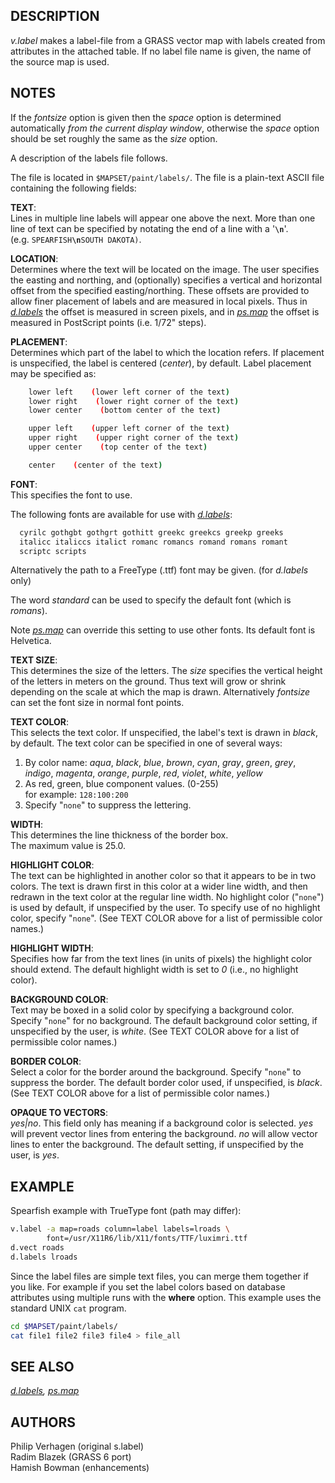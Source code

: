 ## DESCRIPTION

*v.label* makes a label-file from a GRASS vector map with labels created
from attributes in the attached table. If no label file name is given,
the name of the source map is used.

## NOTES

If the *fontsize* option is given then the *space* option is determined
automatically *from the current display window*, otherwise the *space*
option should be set roughly the same as the *size* option.

A description of the labels file follows.

The file is located in `$MAPSET/paint/labels/`. The file is a plain-text
ASCII file containing the following fields:

**TEXT**:  
Lines in multiple line labels will appear one above the next. More than
one line of text can be specified by notating the end of a line with a
'**`\n`**'.  
(e.g. `SPEARFISH`**`\n`**`SOUTH DAKOTA)`.

**LOCATION**:  
Determines where the text will be located on the image. The user
specifies the easting and northing, and (optionally) specifies a
vertical and horizontal offset from the specified easting/northing.
These offsets are provided to allow finer placement of labels and are
measured in local pixels. Thus in [*d.labels*](d.labels.md) the offset
is measured in screen pixels, and in [*ps.map*](ps.map.md) the offset is
measured in PostScript points (i.e. 1/72" steps).

**PLACEMENT**:  
Determines which part of the label to which the location refers. If
placement is unspecified, the label is centered (*center*), by default.
Label placement may be specified as:

```sh
    lower left    (lower left corner of the text)
    lower right    (lower right corner of the text)
    lower center    (bottom center of the text)

    upper left    (upper left corner of the text)
    upper right    (upper right corner of the text)
    upper center    (top center of the text)

    center    (center of the text)

```

**FONT**:  
This specifies the font to use.

The following fonts are available for use with
[*d.labels*](d.labels.md):

```sh
  cyrilc gothgbt gothgrt gothitt greekc greekcs greekp greeks
  italicc italiccs italict romanc romancs romand romans romant
  scriptc scripts
```

Alternatively the path to a FreeType (.ttf) font may be given. (for
*d.labels* only)

The word *standard* can be used to specify the default font (which is
*romans*).

Note [*ps.map*](ps.map.md) can override this setting to use other fonts.
Its default font is Helvetica.

**TEXT SIZE**:  
This determines the size of the letters. The *size* specifies the
vertical height of the letters in meters on the ground. Thus text will
grow or shrink depending on the scale at which the map is drawn.
Alternatively *fontsize* can set the font size in normal font points.

**TEXT COLOR**:  
This selects the text color. If unspecified, the label's text is drawn
in *black*, by default. The text color can be specified in one of
several ways:

1. By color name: *aqua*, *black*, *blue*, *brown*, *cyan*, *gray*,
   *green*, *grey*, *indigo*, *magenta*, *orange*, *purple*, *red*,
   *violet*, *white*, *yellow*
2. As red, green, blue component values. (0-255)  
    for example: `128:100:200`
3. Specify "`none`" to suppress the lettering.

**WIDTH**:  
This determines the line thickness of the border box.  
The maximum value is 25.0.

**HIGHLIGHT COLOR**:  
The text can be highlighted in another color so that it appears to be in
two colors. The text is drawn first in this color at a wider line width,
and then redrawn in the text color at the regular line width. No
highlight color ("`none`") is used by default, if unspecified by the
user. To specify use of no highlight color, specify "`none`". (See TEXT
COLOR above for a list of permissible color names.)

**HIGHLIGHT WIDTH**:  
Specifies how far from the text lines (in units of pixels) the highlight
color should extend. The default highlight width is set to *0* (i.e., no
highlight color).

**BACKGROUND COLOR**:  
Text may be boxed in a solid color by specifying a background color.
Specify "`none`" for no background. The default background color
setting, if unspecified by the user, is *white*. (See TEXT
COLOR above for a list of permissible color names.)

**BORDER COLOR**:  
Select a color for the border around the background. Specify "`none`" to
suppress the border. The default border color used, if unspecified, is
*black*. (See TEXT COLOR above for a list of permissible
color names.)

**OPAQUE TO VECTORS**:  
*yes\|no*. This field only has meaning if a background color is
selected. *yes* will prevent vector lines from entering the background.
*no* will allow vector lines to enter the background. The default
setting, if unspecified by the user, is *yes*.

## EXAMPLE

Spearfish example with TrueType font (path may differ):

```sh
v.label -a map=roads column=label labels=lroads \
        font=/usr/X11R6/lib/X11/fonts/TTF/luximri.ttf
d.vect roads
d.labels lroads
```

Since the label files are simple text files, you can merge them together
if you like. For example if you set the label colors based on database
attributes using multiple runs with the **where** option. This example
uses the standard UNIX `cat` program.

```sh
cd $MAPSET/paint/labels/
cat file1 file2 file3 file4 > file_all
```

## SEE ALSO

*[d.labels](d.labels.md), [ps.map](ps.map.md)*

## AUTHORS

Philip Verhagen (original s.label)  
Radim Blazek (GRASS 6 port)  
Hamish Bowman (enhancements)
